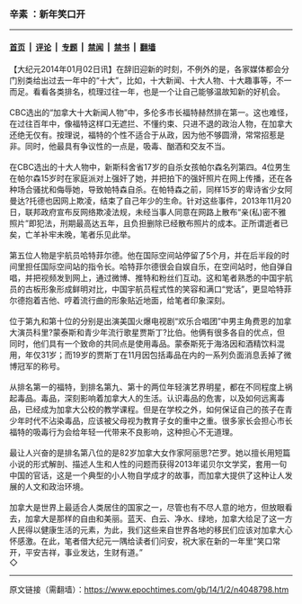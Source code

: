### 辛素 ：新年笑口开

---

#### [首页](../../../..?n4048798) &nbsp;|&nbsp; [评论](../../../../../epoch-comment?n4048798) &nbsp;|&nbsp; [专题](../../../../../epoch-special?n4048798) &nbsp;|&nbsp; [禁闻](../../../../../epoch-news?n4048798) &nbsp;|&nbsp; [禁书](../../../../../books?n4048798) &nbsp;|&nbsp; [翻墙](https://github.com/gfw-breaker/nogfw/blob/master/README.md?n4048798)


<div class="post_content" id="artbody" itemprop="articleBody">
 <!-- article content begin -->
 <p>
  【大纪元2014年01月02日讯】在辞旧迎新的时刻，不例外的是，各家媒体都会分门别类给出过去一年中的“十大”，比如，十大新闻、十大人物、十大趣事等，不一而足。看看各类排名，梳理过往一年，也是一个让自己能够温故知新的好机会。
  <br/>
  <br/>
  CBC选出的“加拿大十大新闻人物”中，多伦多市长福特赫然排在第一。这也难怪，在过往百年中，像福特这样口无遮拦、不懂约束、只进不退的政治人物，在加拿大还绝无仅有。按理说，福特的个性不适合于从政，因为他不够圆滑，常常招惹是非。同时，他最具有争议性的一点是，吸毒、酗酒和交友不当。
  <br/>
  <br/>
  在CBC选出的十大人物中，新斯科舍省17岁的自杀女孩帕尔森名列第四。4位男生在帕尔森15岁时在家庭派对上强奸了她，并把拍下的强奸照片在网上传播，还在各种场合骚扰和侮辱她，导致帕特森自杀。在帕特森之前，同样15岁的卑诗省少女阿曼达?托德也因网上欺凌，结束了自己年少的生命。针对这些事件，2013年11月20日，联邦政府宣布反网络欺凌法规，未经当事人同意在网路上散布“亲(私)密不雅照片”即犯法，刑期最高达五年，且负担删除已经散布照片的成本。正所谓逝者已矣，亡羊补牢未晚，笔者乐见此举。
  <br/>
  <br/>
  第五位人物是宇航员哈特菲尔德。他在国际空间站停留了5个月，并在后半段的时间里担任国际空间站的指令长。哈特菲尔德很会自娱自乐，在空间站时，他自弹自唱，并把视频发到网上，通过微博、推特和粉丝们互动。这和笔者熟悉的中国宇航员的古板形象形成鲜明对比，中国宇航员程式性的笑容和满口“党话”，更显哈特菲尔德抱着吉他、哼着流行曲的形象贴近地面，给笔者印象深刻。
  <br/>
  <br/>
  位于第九和第十位的分别是出演美国火爆电视剧“欢乐合唱团”中男主角费恩的加拿大演员科里?蒙泰斯和青少年流行歌星贾斯丁?比伯。他俩有很多各自的优点，但同时，他们具有一个致命的共同点是使用毒品。蒙泰斯死于海洛因和酒精饮料混用，年仅31岁；而19岁的贾斯丁在11月因包括毒品在内的一系列负面消息丢掉了微博冠军的称号。
  <br/>
  <br/>
  从排名第一的福特，到排名第九、第十的两位年轻演艺界明星，都在不同程度上祸起毒品。毒品，深刻影响着加拿大人的生活。认识毒品的危害，以及如何远离毒品，已经成为加拿大公校的教学课程。但是在学校之外，如何保证自己的孩子在青少年时代不沾染毒品，应该被父母视为教育子女的重中之重。很多家长会担心市长福特的吸毒行为会给年轻一代带来不良影响，这种担心不无道理。
  <br/>
  <br/>
  最让人兴奋的是排名第八位的是82岁加拿大女作家阿丽思?芒罗。她以擅长用短篇小说的形式解剖、描述人生和人性的问题而获得2013年诺贝尔文学奖，套用一句中国的官话，这是一个典型的小人物自学成才的故事，而加拿大提供了这种让人发展的人文和政治环境。
  <br/>
  <br/>
  加拿大是世界上最适合人类居住的国家之一，尽管也有不尽人意的地方，但放眼看去，加拿大是那样的自由和美丽。蓝天、白云、净水、绿地，加拿大给足了这一方人民得以健康生活的元素，为此，我们这些来自世界各地的移民们应该对加拿大心怀感激。在此，笔者借大纪元一隅给读者们问安，祝大家在新的一年里“笑口常开，平安吉祥，事业发达，生财有道。”
  <br/>
  ◇
 </p>
 <!-- article content end -->
 <div id="below_article_ad">
 </div>
</div>


---

原文链接（需翻墙）：https://www.epochtimes.com/gb/14/1/2/n4048798.htm